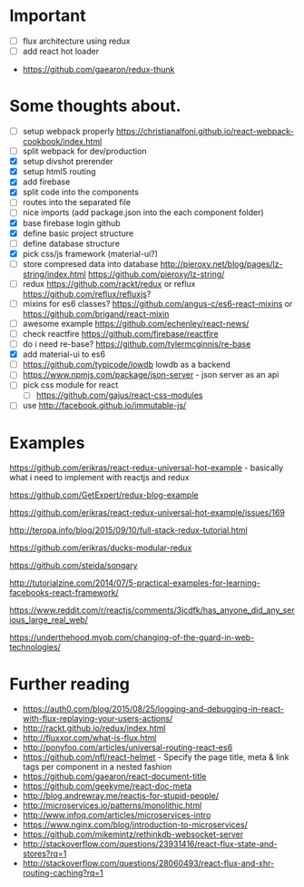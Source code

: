 # Important

- [ ] flux architecture using redux
- [ ] add react hot loader

+ https://github.com/gaearon/redux-thunk


# Some thoughts about.

- [ ] setup webpack properly https://christianalfoni.github.io/react-webpack-cookbook/index.html
- [ ] split webpack for dev/production
- [x] setup divshot prerender
- [x] setup html5 routing
- [x] add firebase
- [x] split code into the components
- [ ] routes into the separated file
- [ ] nice imports (add package.json into the each component folder)
- [x] base firebase login github
- [x] define basic project structure
- [ ] define database structure
- [x] pick css/js framework (material-ui?)  
- [ ] store compresed data into database http://pieroxy.net/blog/pages/lz-string/index.html
      https://github.com/pieroxy/lz-string/
- [ ] redux https://github.com/rackt/redux or reflux https://github.com/reflux/refluxjs?
- [ ] mixins for es6 classes? https://github.com/angus-c/es6-react-mixins or https://github.com/brigand/react-mixin
- [ ] awesome example https://github.com/echenley/react-news/
- [ ] check reactfire https://github.com/firebase/reactfire
- [ ] do i need re-base? https://github.com/tylermcginnis/re-base
- [x] add material-ui to es6
- [ ] https://github.com/typicode/lowdb lowdb as a backend
- [ ] https://www.npmjs.com/package/json-server - json server as an api
- [ ] pick css module for react
  - [ ] https://github.com/gajus/react-css-modules
- [ ] use http://facebook.github.io/immutable-js/

# Examples

https://github.com/erikras/react-redux-universal-hot-example - basically what i need to implement with
reactjs and redux

https://github.com/GetExpert/redux-blog-example

https://github.com/erikras/react-redux-universal-hot-example/issues/169

http://teropa.info/blog/2015/09/10/full-stack-redux-tutorial.html

https://github.com/erikras/ducks-modular-redux

https://github.com/steida/songary

http://tutorialzine.com/2014/07/5-practical-examples-for-learning-facebooks-react-framework/

https://www.reddit.com/r/reactjs/comments/3jcdfk/has_anyone_did_any_serious_large_real_web/

https://underthehood.myob.com/changing-of-the-guard-in-web-technologies/

# Further reading

+ https://auth0.com/blog/2015/08/25/logging-and-debugging-in-react-with-flux-replaying-your-users-actions/
+ http://rackt.github.io/redux/index.html
+ http://fluxxor.com/what-is-flux.html
+ http://ponyfoo.com/articles/universal-routing-react-es6
+ https://github.com/nfl/react-helmet - Specify the page title, meta & link tags per component in a nested fashion
+ https://github.com/gaearon/react-document-title
+ https://github.com/geekyme/react-doc-meta
+ http://blog.andrewray.me/reactjs-for-stupid-people/
+ http://microservices.io/patterns/monolithic.html
+ http://www.infoq.com/articles/microservices-intro
+ https://www.nginx.com/blog/introduction-to-microservices/
+ https://github.com/mikemintz/rethinkdb-websocket-server
+ http://stackoverflow.com/questions/23931416/react-flux-state-and-stores?rq=1
+ http://stackoverflow.com/questions/28060493/react-flux-and-xhr-routing-caching?rq=1
